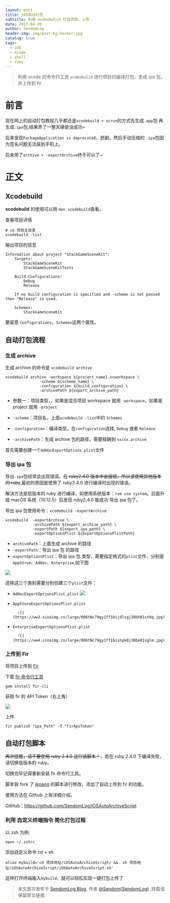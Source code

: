 ```yaml
---
layout: post
title: iOS自动打包
subtitle: 利用 xcdeobulid 打包项目、上传
date: 2017-04-20
author: SendomLog
header-img: img/post-bg-hacker.jpg
catalog: true
tags:
  - iOS
  - Xcode
  - shell
  - ruby
---
```


> 利用 xcode 的命令行工具 `xcdeobulid` 进行项目的编译打包，生成 ipa 包，并上传到 fir

# 前言

现在网上的自动打包教程几乎都还是`xcodebuild + xcrun`的方式先生成`.app`包 再生成`.ipa`包,结果弄了一整天硬是没成功~

后来发现`PackageApplication is deprecated`，悲剧。然后手动压缩的 `.ipa`包因为签名问题无法装到手机上。

后来用了`archive + -exportArchive`终于可以了~

# 正文

## Xcodebuild

**xcodebuild** 的使用可以用 `man xcodebuild`查看。

查看项目详情

    # cd 项目主目录
    xcodebuild -list

输出项目的信息

    Information about project "StackGameSceneKit":
        Targets:
            StackGameSceneKit
            StackGameSceneKitTests

        Build Configurations:
            Debug
            Release

        If no build configuration is specified and -scheme is not passed then "Release" is used.

        Schemes:
            StackGameSceneKit

要留意 `Configurations`，`Schemes`这两个属性。

## 自动打包流程

### 生成 archive

生成 archive 的命令是 `xcodebuild archive`

    xcodebuild archive -workspace ${project_name}.xcworkspace \
                   -scheme ${scheme_name} \
                   -configuration ${build_configuration} \
                   -archivePath ${export_archive_path}

- 参数一：项目类型，，如果是混合项目 workspace 就用 `-workspace`，如果是 project 就用 `-project`

- `-scheme`：项目名，上面`xcodebuild -list`中的 `Schemes`

- `-configuration`：编译类型，在`configuration`选择, `Debug` 或者 `Release`

- `-archivePath`：生成 archive 包的路径，需要精确到 `xx/xx.archive`

首先需要创建一个`AdHocExportOptions.plist`文件

### 导出 ipa 包

导出`.ipa`包经常会出现错误，~~在 ruby2.4.0 版本中会报错，所以请使用其他版本的 ruby~~,最初的原因是使用了 ruby2.4.0 进行编译时出现的错误。

解决方法是低版本的 ruby 进行编译，如使用系统版本：`rvm use system`。后面升级 macOS 系统（10.12.5）后发现 ruby2.4.0 能成功 导出 ipa 包了。

导出 ipa 包使用命令：`xcodebuild -exportArchive`

    xcodebuild  -exportArchive \
                -archivePath ${export_archive_path} \
                -exportPath ${export_ipa_path} \
                -exportOptionsPlist ${ExportOptionsPlistPath}

- `archivePath`：上面生成 archive 的路径
- `-exportPath`：导出 ipa 包 的路径
- `exportOptionsPlist`：导出 ipa 包 类型，需要指定格式的`plist`文件，分别是`AppStroe`、`AdHoc`、`Enterprise`,如下图

![](https://ww3.sinaimg.cn/large/006tNc79gy1ff1bcz534ij30g609uq48.jpg)

选择这三个类别需要分别创建三个`plist`文件：

- `AdHocExportOptionsPlist.plist`
  ![](https://ww3.sinaimg.cn/large/006tNc79gy1ff1bhmwvxfj30ax01pdfu.jpg)
- `AppStoreExportOptionsPlist.plist`

      	![](https://ww3.sinaimg.cn/large/006tNc79gy1ff1bijdlsgj30bh01st8q.jpg)

- `EnterpriseExportOptionsPlist.plist`

      	![](https://ww4.sinaimg.cn/large/006tNc79gy1ff1bishpk8j30be01sglm.jpg)

### 上传到 Fir

将项目上传到 [Fir](https://fir.im)

下载 [fir 命令行工具](https://github.com/FIRHQ/fir-cli/blob/master/doc/install.md)

    gem install fir-cli

获取 fir 的 API Token（右上角）

![](https://ww3.sinaimg.cn/large/006tNc79gy1ff28ccsqhyj304t07bwei.jpg)

上传

    fir publish "ipa_Path" -T "firApiToken"

## 自动打包脚本

~~再次提醒，请不要使用 ruby 2.4.0 运行该脚本！~~，若在 ruby 2.4.0 下编译失败，请切换低版本的 ruby。

切换完毕记得重新安装 fir 命令行工具。

脚本我 fork 了 [jkpang](https://github.com/jkpang/PPAutoPackageScript) 的脚本进行修改，添加了自动上传到 fir 的功能。

使用方法在 Github 上有详细介绍。

GitHub：<https://github.com/SendomLog/iOSAutoArchiveScript>

### 利用 自定义终端指令 简化打包过程

以 zsh 为例:

    open ~/.zshrc

添加自定义命令 cd + sh

    alias mybuild='cd 项目地址/iOSAutoArchiveScript/ &&  sh 项目地址/iOSAutoArchiveScript/iOSAutoArchiveScript.sh'

这样打开终端输入`mybuild`，就可以轻松实现一键打包上传了

> 本文首次发布于 [SendomLog Blog](http://SendomLog.github.io), 作者 [@Sendom(SendomLog)](http://github.com/SendomLog) ,转载请保留原文链接.

